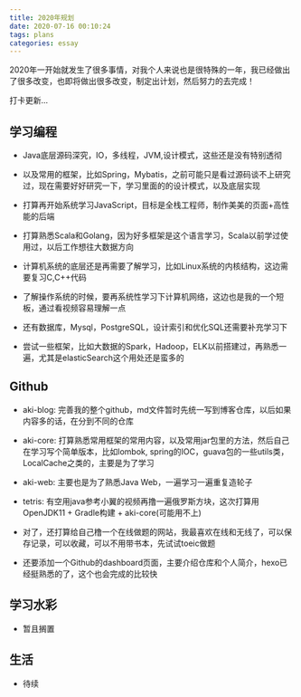 ```yaml
---
title: 2020年规划
date: 2020-07-16 00:10:24
tags: plans
categories: essay
---
```


2020年一开始就发生了很多事情，对我个人来说也是很特殊的一年，我已经做出了很多改变，也即将做出很多改变，制定出计划，然后努力的去完成！

打卡更新...
<!-- more -->

## 学习编程

* Java底层源码深究，IO，多线程，JVM,设计模式，这些还是没有特别透彻

* 以及常用的框架，比如Spring，Mybatis，之前可能只是看过源码谈不上研究过，现在需要好好研究一下，学习里面的的设计模式，以及底层实现

* 打算再开始系统学习JavaScript，目标是全栈工程师，制作美美的页面+高性能的后端

* 打算熟悉Scala和Golang，因为好多框架是这个语言学习，Scala以前学过使用过，以后工作想往大数据方向

* 计算机系统的底层还是再需要了解学习，比如Linux系统的内核结构，这边需要复习C,C++代码

* 了解操作系统的时候，要再系统性学习下计算机网络，这边也是我的一个短板，通过看视频容易理解一点

* 还有数据库，Mysql，PostgreSQL，设计索引和优化SQL还需要补充学习下

* 尝试一些框架，比如大数据的Spark，Hadoop，ELK以前搭建过，再熟悉一遍，尤其是elasticSearch这个用处还是蛮多的


## Github

* aki-blog: 完善我的整个github，md文件暂时先统一写到博客仓库，以后如果内容多的话，在分到不同的仓库

* aki-core: 打算熟悉常用框架的常用内容，以及常用jar包里的方法，然后自己在学习写个简单版本，比如lombok, spring的IOC，guava包的一些utils类，LocalCache之类的，主要是为了学习

* aki-web: 主要也是为了熟悉Java Web，一遍学习一遍重复造轮子

* tetris: 有空用java参考小翼的视频再撸一遍俄罗斯方块，这次打算用 OpenJDK11 + Gradle构建 + aki-core(可能用不上)

* 对了，还打算给自己橹一个在线做题的网站，我最喜欢在线和无线了，可以保存记录，可以收藏，可以不用带书本，先试试toeic做题

* 还要添加一个Github的dashboard页面，主要介绍仓库和个人简介，hexo已经挺熟悉的了，这个也会完成的比较快


## 学习水彩

* 暂且搁置


## 生活

* 待续